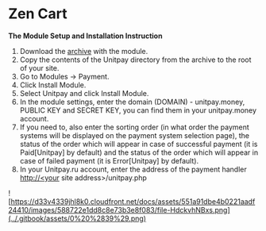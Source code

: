 # Zen Cart

**The Module Setup and Installation Instruction**

1. Download the [archive](https://github.com/unitpay/zencart) with the module.
2. Copy the contents of the Unitpay directory from the archive to the root of your site.
3. Go to Modules -&gt; Payment.
4. Click Install Module.
5. Select Unitpay and click Install Module.
6. In the module settings, enter the domain \(DOMAIN\) - unitpay.money, PUBLIC KEY and SECRET KEY, you can find them in your unitpay.money account.
7. If you need to, also enter the sorting order \(in what order the payment systems will be displayed on the payment system selection page\), the status of the order which will appear in case of successful payment \(it is Paid\[Unitpay\] by default\) and the status of the order which will appear in case of failed payment \(it is Error\[Unitpay\] by default\).
8. In your Unitpay.ru account, enter the address of the payment handler [http://&lt;your](http://<your) site address&gt;/unitpay.php

![https://d33v4339jhl8k0.cloudfront.net/docs/assets/551a91dbe4b0221aadf24410/images/588722e1dd8c8e73b3e8f083/file-HdckvhNBxs.png](../.gitbook/assets/0%20%2839%29.png)

